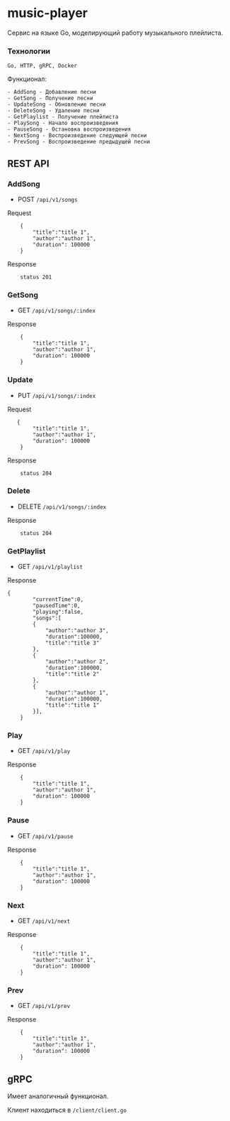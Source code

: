 # music-player

Сервис на языке Go, моделирующий работу музыкального плейлиста.

### Технологии

`Go, HTTP, gRPC, Docker `

Функционал:
````
- AddSong - Добавление песни
- GetSong - Получение песни
- UpdateSong - Обновление песни
- DeleteSong - Удаление песни
- GetPlaylist - Получение плейлиста
- PlaySong - Начало воспроизведения
- PauseSong - Остановка воспроизведения
- NextSong - Воспроизведение следующей песни
- PrevSong - Воспроизведение предыдущей песни
````

## REST API

### AddSong
- POST `/api/v1/songs`

Request
````
    {
        "title":"title 1",
        "author":"author 1",
        "duration": 100000
    }
````
Response
````
    status 201
````

### GetSong
- GET `/api/v1/songs/:index`

Response
````
    {
        "title":"title 1",
        "author":"author 1",
        "duration": 100000
    }
````

### Update
- PUT `/api/v1/songs/:index`

Request
````
   {
        "title":"title 1",
        "author":"author 1",
        "duration": 100000
    }
````
Response
````
    status 204
````

### Delete
- DELETE `/api/v1/songs/:index`

Response
````
    status 204
````

### GetPlaylist
- GET `/api/v1/playlist`


Response
````
{
        "currentTime":0,
        "pausedTime":0,
        "playing":false,
        "songs":[
        {
            "author":"author 3",
            "duration":100000,
            "title":"title 3"
        },
        {
            "author":"author 2",
            "duration":100000,
            "title":"title 2"
        },
        {
            "author":"author 1",
            "duration":100000,
            "title":"title 1"
        }],
    }
````

### Play
- GET `/api/v1/play`

Response
````
    {
        "title":"title 1",
        "author":"author 1",
        "duration": 100000
    }
````

### Pause
- GET `/api/v1/pause`

Response
````
    {
        "title":"title 1",
        "author":"author 1",
        "duration": 100000
    }
````

### Next
- GET `/api/v1/next`

Response
````
    {
        "title":"title 1",
        "author":"author 1",
        "duration": 100000
    }
````

### Prev
- GET `/api/v1/prev`

Response
````
    {
        "title":"title 1",
        "author":"author 1",
        "duration": 100000
    }
````

## gRPC

Имеет аналогичный функционал. 

Клиент находиться в `/client/client.go`
